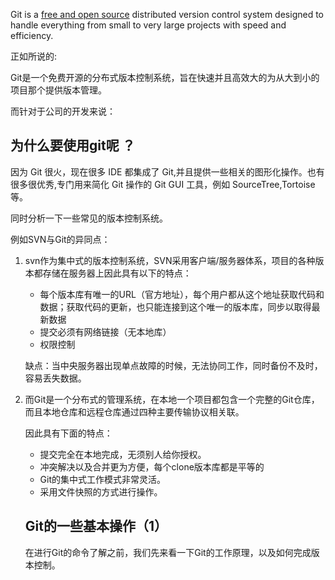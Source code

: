 Git is a [free and open source](https://git-scm.com/about/free-and-open-source) distributed version control system designed to handle everything from small to very large projects with speed and efficiency. 



正如所说的:

Git是一个免费开源的分布式版本控制系统，旨在快速并且高效大的为从大到小的项目那个提供版本管理。

而针对于公司的开发来说：

## 为什么要使用git呢 ？

因为 Git 很火，现在很多 IDE 都集成了 Git,并且提供一些相关的图形化操作。也有很多很优秀,专门用来简化 Git 操作的 Git GUI 工具，例如 SourceTree,Tortoise 等。 

同时分析一下一些常见的版本控制系统。

例如SVN与Git的异同点：

1. svn作为集中式的版本控制系统，SVN采用客户端/服务器体系，项目的各种版本都存储在服务器上因此具有以下的特点：

   

   - 每个版本库有唯一的URL（官方地址），每个用户都从这个地址获取代码和数据；获取代码的更新，也只能连接到这个唯一的版本库，同步以取得最新数据
   - 提交必须有网络链接（无本地库）
   - 权限控制

   

   

   缺点：当中央服务器出现单点故障的时候，无法协同工作，同时备份不及时，容易丢失数据。

   

2. 而Git是一个分布式的管理系统，在本地一个项目都包含一个完整的Git仓库，而且本地仓库和远程仓库通过四种主要传输协议相关联。

   因此具有下面的特点：

   - 提交完全在本地完成，无须别人给你授权。
   - 冲突解决以及合并更为方便，每个clone版本库都是平等的
   - Git的集中式工作模式非常灵活。
   - 采用文件快照的方式进行操作。

   ## Git的一些基本操作（1）

   在进行Git的命令了解之前，我们先来看一下Git的工作原理，以及如何完成版本控制。

   



